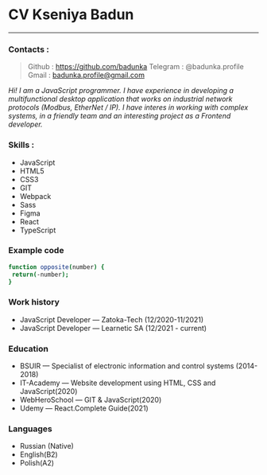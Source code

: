 # CV Kseniya Badun
____
### Contacts : 
> Github : https://github.com/badunka
> Telegram : @badunka.profile
> Gmail : badunka.profile@gmail.com

_Hi! I am a JavaScript programmer. I have experience in developing a multifunctional desktop application that works on industrial network protocols (Modbus, EtherNet / IP)._
_I have interes in working with complex systems, in a friendly team and an interesting project as a Frontend developer._

### Skills :
- JavaScript 
- HTML5
- CSS3
- GIT
- Webpack
- Sass
- Figma
- React
- TypeScript

### Example code 
 ```sh
 function opposite(number) {
  return(-number);
}
 ```
### Work history 
- JavaScript Developer 	— Zatoka-Tech (12/2020-11/2021)
- JavaScript Developer 	— Learnetic SA (12/2021 - current)

### Education 
- BSUIR — Specialist of electronic information and control systems (2014-2018)
- IT-Academy — Website development using HTML, CSS and JavaScript(2020)
- WebHeroSchool — GIT & JavaScript(2020)
- Udemy — React.Complete Guide(2021)

### Languages 
- Russian (Native)
- English(B2)
- Polish(A2)

